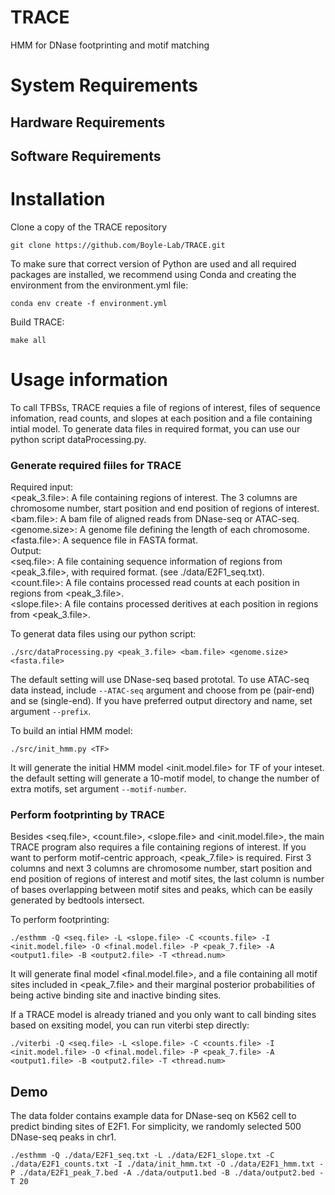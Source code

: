 # TRACE
HMM for DNase footprinting and motif matching

# System Requirements

## Hardware Requirements

## Software Requirements


# Installation
Clone a copy of the TRACE repository

```
git clone https://github.com/Boyle-Lab/TRACE.git
```
To make sure that correct version of Python are used and all required packages are installed, we recommend using Conda and creating the environment from the environment.yml file:

```
conda env create -f environment.yml
```
Build TRACE:

```
make all
```

# Usage information
To call TFBSs, TRACE requies a file of regions of interest, files of sequence infomation, read counts, and slopes at each position and a file containing intial model. 
To generate data files in required format, you can use our python script dataProcessing.py. 

### Generate required fiiles for TRACE
Required input:      
<peak_3.file>: A file containing regions of interest. The 3 columns are chromosome number, start position and end position of regions of interest.   
<bam.file>: A bam file of aligned reads from DNase-seq or ATAC-seq.   
<genome.size>: A genome file defining the length of each chromosome.   
<fasta.file>: A sequence file in FASTA format.    
Output:   
<seq.file>: A file containing sequence information of regions from <peak_3.file>, with required format. (see ./data/E2F1_seq.txt).   
<count.file>: A file contains processed read counts at each position in regions from <peak_3.file>.   
<slope.file>: A file contains processed deritives at each position in regions from <peak_3.file>.   

To generat data files using our python script:
```
./src/dataProcessing.py <peak_3.file> <bam.file> <genome.size> <fasta.file> 
```
The default setting will use DNase-seq based prototal. To use ATAC-seq data instead, include ```--ATAC-seq``` argument and choose from pe (pair-end) and se (single-end). If you have preferred output directory and name, set argument ```--prefix```.

To build an intial HMM model:

```
./src/init_hmm.py <TF>
```
It will generate the initial HMM model <init.model.file> for TF of your inteset.  the default setting will generate a 10-motif model, to change the number of extra motifs, set argument ```--motif-number```.   

### Perform footprinting by TRACE
Besides  <seq.file>, <count.file>, <slope.file> and <init.model.file>,  the main TRACE program also requires a file containing regions of interest. If you want to perform motif-centric approach, <peak_7.file> is required. First 3 columns and next 3 columns are chromosome number, start position and end position of regions of interest and motif sites, the last column is number of bases overlapping between motif sites and peaks, which can be easily generated by bedtools intersect. 

To perform footprinting: 

```
./esthmm -Q <seq.file> -L <slope.file> -C <counts.file> -I <init.model.file> -O <final.model.file> -P <peak_7.file> -A <output1.file> -B <output2.file> -T <thread.num>
```

It will generate final model <final.model.file>, and a file containing all motif sites included in <peak_7.file> and their marginal posterior probabilities of being active binding site and inactive binding sites.

If a TRACE model is already trianed and you only want to call binding sites based on exsiting model, you can run viterbi step directly:

```
./viterbi -Q <seq.file> -L <slope.file> -C <counts.file> -I <init.model.file> -O <final.model.file> -P <peak_7.file> -A <output1.file> -B <output2.file> -T <thread.num>
```

## Demo
The data folder contains example data for DNase-seq on K562 cell to predict binding sites of E2F1.  For simplicity, we randomly selected 500 DNase-seq peaks in chr1. 

```
./esthmm -Q ./data/E2F1_seq.txt -L ./data/E2F1_slope.txt -C ./data/E2F1_counts.txt -I ./data/init_hmm.txt -O ./data/E2F1_hmm.txt -P ./data/E2F1_peak_7.bed -A ./data/output1.bed -B ./data/output2.bed -T 20
```
